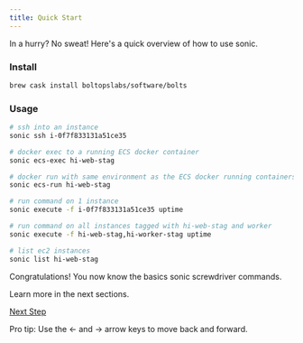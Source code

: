 ```yaml
---
title: Quick Start
---
```


In a hurry? No sweat! Here's a quick overview of how to use sonic.

### Install

```sh
brew cask install boltopslabs/software/bolts
```

### Usage

```sh
# ssh into an instance
sonic ssh i-0f7f833131a51ce35

# docker exec to a running ECS docker container
sonic ecs-exec hi-web-stag

# docker run with same environment as the ECS docker running containers
sonic ecs-run hi-web-stag

# run command on 1 instance
sonic execute -f i-0f7f833131a51ce35 uptime

# run command on all instances tagged with hi-web-stag and worker
sonic execute -f hi-web-stag,hi-worker-stag uptime

# list ec2 instances
sonic list hi-web-stag
```

Congratulations! You now know the basics sonic screwdriver commands.

Learn more in the next sections.

<a id="next" class="btn btn-primary" href="{% link docs.md %}">Next Step</a>
<p class="keyboard-tip">Pro tip: Use the <- and -> arrow keys to move back and forward.</p>

